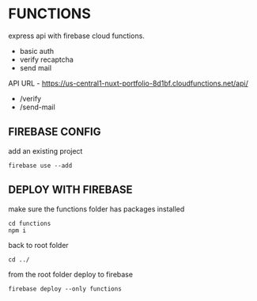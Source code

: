 # FUNCTIONS

express api with firebase cloud functions.

- basic auth
- verify recaptcha
- send mail

API URL - https://us-central1-nuxt-portfolio-8d1bf.cloudfunctions.net/api/

* /verify
* /send-mail

## FIREBASE CONFIG


add an existing project
```
firebase use --add
```

## DEPLOY WITH FIREBASE

make sure the functions folder has packages installed

```
cd functions
npm i
```

back to root folder
```
cd ../
```

from the root folder deploy to firebase

```
firebase deploy --only functions
```


